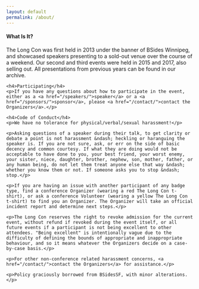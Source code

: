 ```yaml
---
layout: default
permalink: /about/
---
```


<div class="row marketing">
  <div class="col-lg-6">
    <h4>What Is It?</h4>
    <p>The Long Con was first held in 2013 under the banner of BSides Winnipeg, and showcased speakers presenting to a sold-out venue over the course of a weekend. Our second and third events were held in 2015 and 2017, also selling out. All presentations from previous years can be found in our archive.</p>

    <h4>Participating</h4>
    <p>If you have any questions about how to participate in the event, either as a <a href="/speakers/">speaker</a> or a <a href="/sponsors/">sponsor</a>, please <a href="/contact/">contact the Organizers</a>.</p>

    <h4>Code of Conduct</h4>
    <p>We have no tolerance for physical/verbal/sexual harassment!</p>

    <p>Asking questions of a speaker during their talk, to get clarity or debate a point is not harassment &ndash; heckling or haranguing the speaker is. If you are not sure, ask, or err on the side of basic decency and common courtesy. If what they are doing would not be acceptable to have done to you, your best friend, your worst enemy, your sister, niece, daughter, brother, nephew, son, mother, father, or any human being, do not let them treat anyone else that way &ndash; whether you know them or not. If someone asks you to stop &ndash; stop.</p>

    <p>If you are having an issue with another participant of any badge type, find a conference Organizer (wearing a red The Long Con t-shirt), or ask a conference Volunteer (wearing a yellow The Long Con t-shirt) to find you an Organizer. The Organizer will take an official incident report and determine next steps.</p>

    <p>The Long Con reserves the right to revoke admission for the current event, without refund if revoked during the event itself, or all future events if a participant is not being excellent to other attendees. "Being excellent" is intentionally vague due to the difficulty of defining the bounds of appropriate and inappropriate behaviour, and so it means whatever the Organizers decide on a case-by-case basis.</p>

    <p>For other non-conference related harassment concerns, <a href="/contact/">contact the Organizers</a> for assistance.</p>

    <p>Policy graciously borrowed from BSidesSF, with minor alterations.</p>
  </div>
</div>
